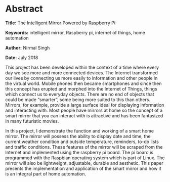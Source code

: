 # Abstract

**Title:** The Intelligent Mirror Powered by Raspberry Pi

**Keywords:** intelligent mirror, Raspberry pi, internet of things, home automation

**Author:** Nirmal Singh

**Date:** July 2018

This project has been developed within the context of a time where every day we see more and more connected devices. The Internet transformed our lives by connecting us more easily to information and other people in the virtual world. Mobile phones then became smartphones and since then this concept has erupted and morphed into the Internet of Things, things which connect us to everyday objects. There are no end of objects that could be made “smarter”, some being more suited to this than others. Mirrors, for example, provide a large surface ideal for displaying information and interacting with. Most people have mirrors at home so the concept of a smart mirror that you can interact with is attractive and has been fantasized in many futuristic movies.

In this project, I demonstrate the function and working of a smart home mirror. The mirror will possess the ability to display date and time, the current weather condition and outside temperature, reminders, to-do lists and traffic conditions. These features of the mirror will be scraped from the Internet and implemented using the raspberry pi board. The pi board is programmed with the Raspbian operating system which is part of Linux. The mirror will also be lightweight, adjustable, durable and aesthetic. This paper presents the implementation and application of the smart mirror and how it is an integral part of home automation.

